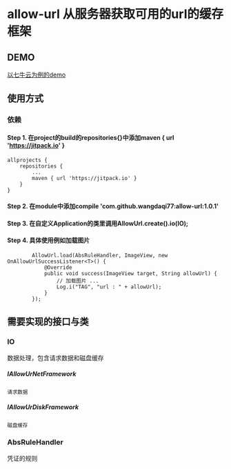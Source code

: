 # allow-url 从服务器获取可用的url的缓存框架

## DEMO
[以七牛云为例的demo](https://github.com/wangdaqi77/AllowUrlForQiNiu)

## 使用方式

### 依赖
#### Step 1. 在project的build的repositories{}中添加maven { url 'https://jitpack.io' }

	allprojects {
		repositories {
			...
			maven { url 'https://jitpack.io' }
		}
	}
#### Step 2. 在module中添加compile 'com.github.wangdaqi77:allow-url:1.0.1'	

#### Step 3. 在自定义Application的类里调用AllowUrl.create().io(IO);

#### Step 4. 具体使用例如加载图片
            AllowUrl.load(AbsRuleHandler, ImageView, new OnAllowUrlSuccessListener<T>() {
                @Override
                public void success(ImageView target, String allowUrl) {
                    // 加载图片 ...
                    Log.i("TAG", "url : " + allowUrl);
                }
            });

## 需要实现的接口与类

### IO
数据处理，包含请求数据和磁盘缓存
##### IAllowUrNetFramework<P>
	请求数据
##### IAllowUrDiskFramework
	磁盘缓存

### AbsRuleHandler
凭证的规则
